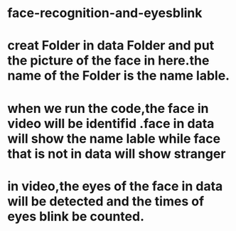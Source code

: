# face-recognition-and-eyesblink

# creat Folder in data Folder and put the picture of the face in here.the name of the Folder is the name lable.

# when we run the code,the face in video will be identifid .face in data will show the name lable while face that is not in data will show stranger
# in video,the eyes of the face in data will be detected and the times of eyes blink be counted.
